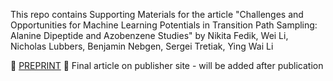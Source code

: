  
 
 This repo contains Supporting Materials for the article "Challenges and Opportunities for Machine Learning Potentials in Transition Path Sampling: Alanine Dipeptide and Azobenzene Studies" by Nikita Fedik, Wei Li, Nicholas Lubbers, Benjamin Nebgen, Sergei Tretiak, Ying Wai Li   

 📄 [PREPRINT](https://chemrxiv.org/engage/chemrxiv/article-details/669eb1ff01103d79c549d42c) 
 📄 Final article on publisher site - will be added after publication